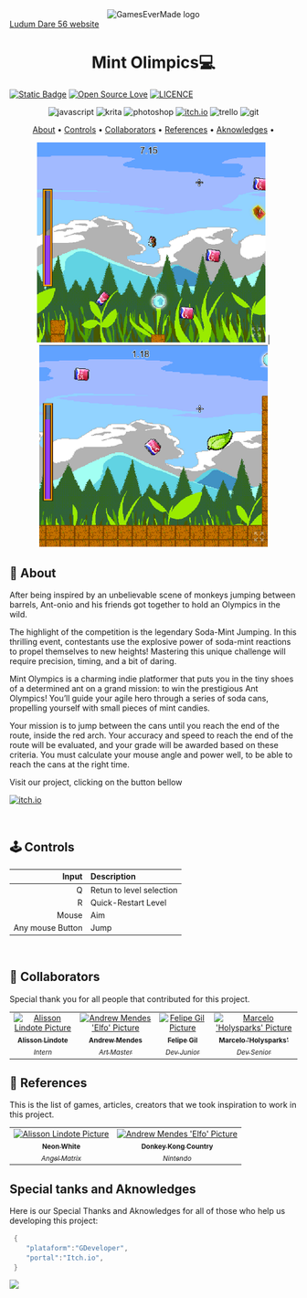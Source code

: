 [JAVASCRIPT__BADGE]: https://img.shields.io/badge/Javascript-000?style=for-the-badge&logo=javascript
[KRITA__BADGE]: https://img.shields.io/badge/Krita-203759?style=for-the-badge&logo=krita&logoColor=EEF37B
[PHOTOSHOP__BADGE]: https://img.shields.io/badge/Adobe%20Photoshop-31A8FF?style=for-the-badge&logo=Adobe%20Photoshop&logoColor=black
[ITCHIO__BADGE]: https://img.shields.io/badge/Itch.io-FA5C5C?style=for-the-badge&logo=itchdotio&logoColor=white
[TRELLO__BADGE]: https://img.shields.io/badge/Trello-0052CC?style=for-the-badge&logo=trello&logoColor=white
[GIT__BADGE]: https://img.shields.io/badge/GIT-E44C30?style=for-the-badge&logo=git&logoColor=white

<div align='center'>
    <img src='./gamesEverMade.png' alt='GamesEverMade logo' width='120'>
</div>
<a align="center" href="https://ldjam.com/events/ludum-dare/56">Ludum Dare 56 website</a>
<h1 align="center" style="font-weight: bold;">Mint Olimpics💻</h1>

[![Static Badge](https://img.shields.io/badge/Made_with-GDevelop-purple)](https://img.shields.io/badge/Made_with-GDevelop-purple)
[![Open Source Love](https://badges.frapsoft.com/os/v1/open-source.svg?v=102)](https://github.com/ellerbrock/open-source-badge/)
[![LICENCE](https://badges.frapsoft.com/os/mit/mit.svg?v=102)](https://github.com/ellerbrock/open-source-badge/)
<br>

<div align='center'>

![javascript][JAVASCRIPT__BADGE]
![krita][KRITA__BADGE]
![photoshop][PHOTOSHOP__BADGE]
[![itch.io][ITCHIO__BADGE]](https://games-ever-made.itch.io/mintolympics)
![trello][TRELLO__BADGE]
![git][GIT__BADGE]

</div>

<p align="center">
 <a href="#about">About</a> • 
 <a href="#controls">Controls</a> • 
  <a href="#colab">Collaborators</a> •
 <a href="#references">References</a> •
 <a href="#aknowledges">Aknowledges</a> •
</p>

<p align="center">
    <img src="./game/example1.png" alt="Image Example" width="400px"></img> |
    <img src="./game/example2.png" alt="Image Example" width="400px"></img>
</p>

<h2 id="started">📌 About  </h2>

After being inspired by an unbelievable scene of monkeys jumping between barrels, Ant-onio and his friends got together to hold an Olympics in the wild.

The highlight of the competition is the legendary Soda-Mint Jumping. In this thrilling event, contestants use the explosive power of soda-mint reactions to propel themselves to new heights! Mastering this unique challenge will require precision, timing, and a bit of daring.

Mint Olympics is a charming indie platformer that puts you in the tiny shoes of a determined ant on a grand mission: to win the prestigious Ant Olympics! You’ll guide your agile hero through a series of soda cans, propelling yourself with small pieces of mint candies.

Your mission is to jump between the cans until you reach the end of the route, inside the red arch. Your accuracy and speed to reach the end of the route will be evaluated, and your grade will be awarded based on these criteria. You must calculate your mouse angle and power well, to be able to reach the cans at the right time.

<p>Visit our project, clicking on the button bellow</p>

[![itch.io][ITCHIO__BADGE]](https://games-ever-made.itch.io/mintolympics)

<br/>
<h2 id="controls">🕹️ Controls </h2>

| Input                   |        Description       |
|------------------------:|:-------------------------|
| Q                       | Retun to level selection |
| R                       | Quick-Restart Level      |
| Mouse                   | Aim                      |
| Any mouse Button        | Jump                     |


<br/>

<h2 id="colab">🤝 Collaborators</h2>

Special thank you for all people that contributed for this project.

<table>
  <tr>
    <td align="center">
      <a href="https://github.com/lindotex">
        <img src="https://avatars.githubusercontent.com/u/97451601?v=4" width="100px;" alt="Alisson Lindote Picture"/><br>
        <sub>
          <b>Alisson Lindote</b><br/>
          <i>Intern</i>
        </sub>
      </a>
    </td>
    <td align="center">
      <a href="https://github.com/andrew-mendes">
        <img src="https://avatars.githubusercontent.com/u/83541996?v=4" width="100px;" alt="Andrew Mendes 'Elfo' Picture"/><br>
        <sub>
          <b>Andrew Mendes</b><br/>
          <i>Art Master</i>
        </sub>
      </a>
    </td>
    <td align="center">
      <a href="https://github.com/fgil90">
        <img src="https://avatars.githubusercontent.com/u/81536290?v=4" width="100px;" alt="Felipe Gil Picture"/><br>
        <sub>
          <b>Felipe Gil</b><br/>
          <i>Dev Junior</i>
        </sub>
      </a>
    </td>
    <td align="center">
      <a href="https://github.com/MarceloLMoreira">
        <img src="https://avatars.githubusercontent.com/u/16151265?v=4" width="100px;" alt="Marcelo 'Holysparks' Picture"/><br>
        <sub>
          <b>Marcelo 'Holysparks'</b><br/>
          <i>Dev Senior</i>
        </sub>
      </a>
    </td>
  </tr>
</table>

<h2 id="references">📝 References </h2>

This is the list of games, articles, creators that we took inspiration to work in this project.
<table>
  <tr>
    <td align="center">
      <a href="https://store.steampowered.com/app/1533420/Neon_White/">
        <img src="https://image.api.playstation.com/vulcan/ap/rnd/202210/1823/rHI0zvvo70Cf1jxK7xgvIzsf.jpg" width="100px;" alt="Alisson Lindote Picture"/><br>
        <sub>
          <b>Neon White</b><br/>
          <i>Angel Matrix</i>
        </sub>
      </a>
    </td>
    <td align="center">
      <a href="https://www.nintendo.com/en-gb/Games/Super-Nintendo/Donkey-Kong-Country-276896.html">
        <img src="https://www.nintendo.com/eu/media/images/11_square_images/games_18/nintendo_switch_5/1x1_NSwitch_DonkeyKongCountryReturnsHD_image500w.jpg" width="100px;" alt="Andrew Mendes 'Elfo' Picture"/><br>
        <sub>
          <b>Donkey Kong Country</b><br/>
          <i>Nintendo</i>
        </sub>
      </a>
    </td>
  </tr>
</table>

<h2 id="aknowledges">Special tanks and Aknowledges</h2>

Here is our Special Thanks and Aknowledges for all of those who help us developing this project:

```cs
 {
    "plataform":"GDeveloper",
    "portal":"Itch.io",
 }
````

<img src="https://starchart.cc/GameCraftBuild/big-jam-five.svg">

